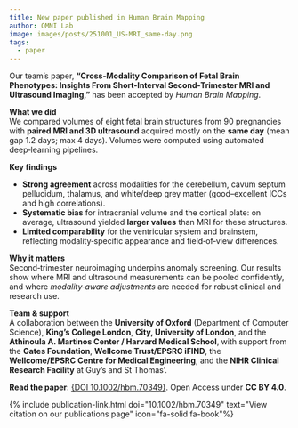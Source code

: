 ```yaml
---
title: New paper published in Human Brain Mapping
author: OMNI Lab
image: images/posts/251001_US-MRI_same-day.png
tags:
  - paper
---
```


Our team’s paper, **“Cross‑Modality Comparison of Fetal Brain Phenotypes: Insights From Short‑Interval Second‑Trimester MRI and Ultrasound Imaging,”** has been accepted by _Human Brain Mapping_.

**What we did**  
We compared volumes of eight fetal brain structures from 90 pregnancies with **paired MRI and 3D ultrasound** acquired mostly on the **same day** (mean gap 1.2 days; max 4 days). Volumes were computed using automated deep‑learning pipelines.

**Key findings**

- **Strong agreement** across modalities for the cerebellum, cavum septum pellucidum, thalamus, and white/deep grey matter (good–excellent ICCs and high correlations).
- **Systematic bias** for intracranial volume and the cortical plate: on average, ultrasound yielded **larger values** than MRI for these structures.
- **Limited comparability** for the ventricular system and brainstem, reflecting modality‑specific appearance and field‑of‑view differences.

**Why it matters**  
Second‑trimester neuroimaging underpins anomaly screening. Our results show where MRI and ultrasound measurements can be pooled confidently, and where _modality‑aware adjustments_ are needed for robust clinical and research use.

**Team & support**  
A collaboration between the **University of Oxford** (Department of Computer Science), **King’s College London**, **City, University of London**, and the **Athinoula A. Martinos Center / Harvard Medical School**, with support from the **Gates Foundation**, **Wellcome Trust/EPSRC iFIND**, the **Wellcome/EPSRC Centre for Medical Engineering**, and the **NIHR Clinical Research Facility** at Guy’s and St Thomas’.

**Read the paper**: [{DOI 10.1002/hbm.70349}](https://doi.org/10.1002/hbm.70349). Open Access under **CC BY 4.0**.

{% include publication-link.html doi="10.1002/hbm.70349" text="View citation on our publications page" icon="fa-solid fa-book"%}
